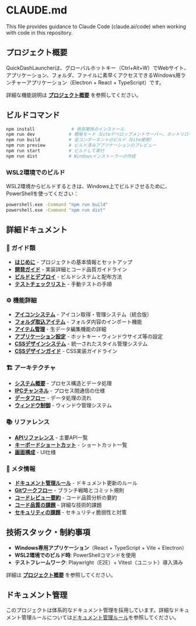 # CLAUDE.md

This file provides guidance to Claude Code (claude.ai/code) when working with code in this repository.

## プロジェクト概要

QuickDashLauncherは、グローバルホットキー（Ctrl+Alt+W）でWebサイト、アプリケーション、フォルダ、ファイルに素早くアクセスできるWindows用ランチャーアプリケーション（Electron + React + TypeScript）です。

詳細な機能説明は **[プロジェクト概要](docs/guides/project-overview.md)** を参照してください。

## ビルドコマンド

```bash
npm install              # 依存関係のインストール
npm run dev             # 開発モード（Viteデベロップメントサーバー、ホットリロード付き）
npm run build           # 全コンポーネントのビルド（Vite使用）
npm run preview         # ビルド済みアプリケーションのプレビュー
npm run start           # ビルドして実行
npm run dist            # Windowsインストーラーの作成
```

### WSL2環境でのビルド

WSL2環境からビルドするときは、Windows上でビルドさせるために、PowerShellを使ってください：

```bash
powershell.exe -Command "npm run build"
powershell.exe -Command "npm run dist"
```

## 詳細ドキュメント

### 📖 ガイド類
- **[はじめに](docs/guides/getting-started.md)** - プロジェクトの基本情報とセットアップ
- **[開発ガイド](docs/guides/development.md)** - 実装詳細とコード品質ガイドライン
- **[ビルドとデプロイ](docs/guides/build-and-deploy.md)** - ビルドシステムと配布方法
- **[テストチェックリスト](docs/guides/testing.md)** - 手動テストの手順

### ⚙️ 機能詳細
- **[アイコンシステム](docs/features/icon-system.md)** - アイコン取得・管理システム（統合版）
- **[フォルダ取込アイテム](docs/features/folder-import-item.md)** - フォルダ内容のインポート機能
- **[アイテム管理](docs/features/item-management.md)** - 生データ編集機能の詳細
- **[アプリケーション設定](docs/features/app-settings.md)** - ホットキー・ウィンドウサイズ等の設定
- **[CSSデザインシステム](docs/features/css-design-system.md)** - 統一されたスタイル管理システム
- **[CSSデザインガイド](docs/features/css-design-guide.md)** - CSS実装ガイドライン

### 🏗️ アーキテクチャ
- **[システム概要](docs/architecture/overview.md)** - プロセス構造とデータ処理
- **[IPCチャンネル](docs/architecture/ipc-channels.md)** - プロセス間通信の仕様
- **[データフロー](docs/architecture/data-flow.md)** - データ処理の流れ
- **[ウィンドウ制御](docs/architecture/window-control.md)** - ウィンドウ管理システム

### 📚 リファレンス
- **[APIリファレンス](docs/reference/api-reference.md)** - 主要API一覧
- **[キーボードショートカット](docs/reference/keyboard-shortcuts.md)** - ショートカット一覧
- **[画面構成](docs/reference/screen-list.md)** - UI仕様

### 📝 メタ情報
- **[ドキュメント管理ルール](docs/meta/documentation-rules.md)** - ドキュメント更新のルール
- **[Gitワークフロー](docs/meta/git-workflow.md)** - ブランチ戦略とコミット規則
- **[コードレビュー要約](docs/meta/code-review-summary.md)** - コード品質分析の要約
- **[コード品質の課題](docs/meta/code-quality-issues.md)** - 詳細な技術的課題
- **[セキュリティの課題](docs/meta/security-issues.md)** - セキュリティ脆弱性と対策

## 技術スタック・制約事項

- **Windows専用アプリケーション**（React + TypeScript + Vite + Electron）
- **WSL2環境でのビルド時**: PowerShellコマンドを使用
- **テストフレームワーク**: Playwright（E2E）+ Vitest（ユニット）導入済み

詳細は **[プロジェクト概要](docs/guides/project-overview.md)** を参照してください。

## ドキュメント管理

このプロジェクトは体系的なドキュメント管理を採用しています。詳細なドキュメント管理ルールについては[ドキュメント管理ルール](docs/meta/documentation-rules.md)を参照してください。
